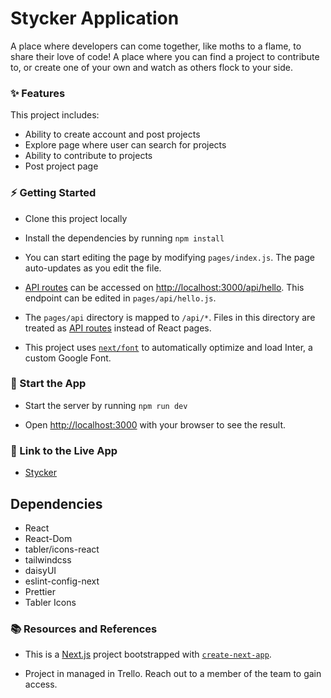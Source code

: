 # Stycker Application 

A place where developers can come together, like moths to a flame, to share their love of code! A place where you can find a project to contribute to, or create one of your own and watch as others flock to your side.

### ✨ Features

This project includes:
- Ability to create account and post projects 
- Explore page where user can search for projects
- Ability to contribute to projects
- Post project page 


### ⚡️ Getting Started

- Clone this project locally
- Install the dependencies by running `npm install `


- You can start editing the page by modifying `pages/index.js`. The page auto-updates as you edit the file.

- [API routes](https://nextjs.org/docs/api-routes/introduction) can be accessed on [http://localhost:3000/api/hello](http://localhost:3000/api/hello). This endpoint can be edited in `pages/api/hello.js`.

- The `pages/api` directory is mapped to `/api/*`. Files in this directory are treated as [API routes](https://nextjs.org/docs/api-routes/introduction) instead of React pages.

- This project uses [`next/font`](https://nextjs.org/docs/basic-features/font-optimization) to automatically optimize and load Inter, a custom Google Font.

### 🏁 Start the App

- Start the server by running `npm run dev`

- Open [http://localhost:3000](http://localhost:3000) with your browser to see the result.

### 🔗 Link to the Live App

 - [Stycker](https://stycker.vercel.app/)


## Dependencies

- React
- React-Dom
- tabler/icons-react
- tailwindcss
- daisyUI
- eslint-config-next
- Prettier
- Tabler Icons


### 📚 Resources and References
- This is a [Next.js](https://nextjs.org/) project bootstrapped with [`create-next-app`](https://github.com/vercel/next.js/tree/canary/packages/create-next-app).

- Project in managed in Trello. Reach out to a member of the team to gain access.

